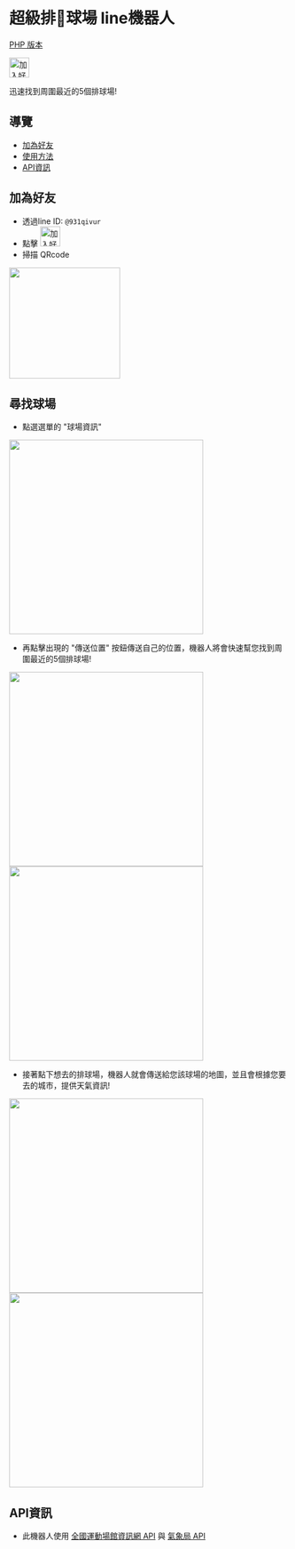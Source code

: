 # 超級排🏐球場 line機器人

[PHP 版本](https://github.com/Link1515/linebot-volleyballCourtFinding-php)

<a href="https://lin.ee/nncjtFd"><img src="https://scdn.line-apps.com/n/line_add_friends/btn/zh-Hant.png" alt="加入好友" height="36" border="0"></a>

迅速找到周圍最近的5個排球場!

## 導覽
- [加為好友](#addFriend)
- [使用方法](#findCourt)
- [API資訊](#APIinfo)

## <a name="addFriend"></a>加為好友
  - 透過line ID: `@931qivur`
  - 點擊 <a href="https://lin.ee/nncjtFd"><img src="https://scdn.line-apps.com/n/line_add_friends/btn/zh-Hant.png" alt="加入好友" height="36" border="0"></a>
  - 掃描 QRcode <br>
<img src="https://user-images.githubusercontent.com/88765055/143733825-27b5211e-e61a-45ab-ae35-cb9edd45f09a.png" width="200">

## <a name="findCourt"></a>尋找球場
- 點選選單的 "球場資訊" 
<img src="https://user-images.githubusercontent.com/88765055/145034257-829cd086-8fa1-46ae-8e50-ce2b7fbc825d.jpg" width="350">

- 再點擊出現的 "傳送位置" 按鈕傳送自己的位置，機器人將會快速幫您找到周圍最近的5個排球場!
<img src="https://user-images.githubusercontent.com/88765055/145034659-923c73fa-9245-49ff-b492-f39aa822ff8b.jpg" width="350">
<img src="https://user-images.githubusercontent.com/88765055/145034696-c056eaca-4cf9-4a8d-8475-88e4153bca06.jpg" width="350">

- 接著點下想去的排球場，機器人就會傳送給您該球場的地圖，並且會根據您要去的城市，提供天氣資訊!
<img src="https://user-images.githubusercontent.com/88765055/145035530-b80b293c-4238-4316-a299-b7ed168d903f.jpg" width="350">
<img src="https://user-images.githubusercontent.com/88765055/145035539-033fdbb7-d849-48a0-8ca2-46e2ea5d5fed.jpg" width="350">

## <a name="APIinfo"></a>API資訊
- 此機器人使用 [全國運動場館資訊網 API](https://iplay.sa.gov.tw/WebAPI) 與 [氣象局 API](https://opendata.cwb.gov.tw/dataset/forecast/F-C0032-001)
